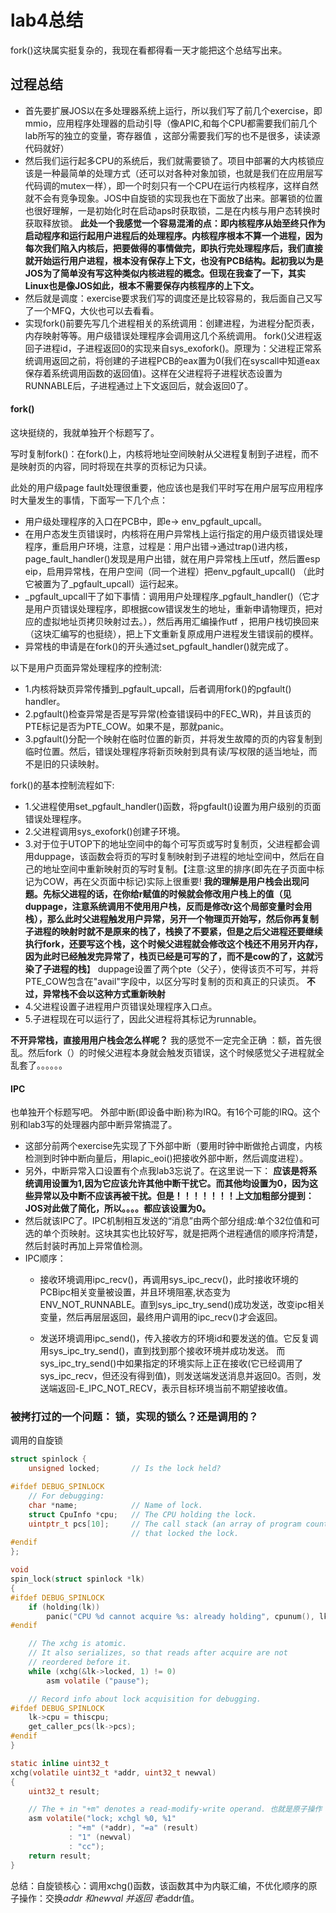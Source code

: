 # lab4总结
fork()这块属实挺复杂的，我现在看都得看一天才能把这个总结写出来。

## 过程总结
* 首先要扩展JOS以在多处理器系统上运行，所以我们写了前几个exercise，即mmio，应用程序处理器的启动引导（像APIC,和每个CPU都需要我们前几个lab所写的独立的变量，寄存器值 ，这部分需要我们写的也不是很多，读读源代码就好）
* 然后我们运行起多CPU的系统后，我们就需要锁了。项目中部署的大内核锁应该是一种最简单的处理方式（还可以对各种对象加锁，也就是我们在应用层写代码调的mutex一样），即一个时刻只有一个CPU在运行内核程序，这样自然就不会有竞争现象。JOS中自旋锁的实现我也在下面放了出来。部署锁的位置也很好理解，一是初始化时在启动aps时获取锁，二是在内核与用户态转换时获取释放锁。
**此处一个我感觉一个容易混淆的点：即内核程序从始至终只作为启动程序和运行起用户进程后的处理程序。内核程序根本不算一个进程，因为每次我们陷入内核后，把要做得的事情做完，即执行完处理程序后，我们直接就开始运行用户进程，根本没有保存上下文，也没有PCB结构。起初我以为是JOS为了简单没有写这种类似内核进程的概念。但现在我查了一下，其实Linux也是像JOS如此，根本不需要保存内核程序的上下文。**
* 然后就是调度：exercise要求我们写的调度还是比较容易的，我后面自己又写了一个MFQ，大伙也可以去看看。
* 实现fork()前要先写几个进程相关的系统调用：创建进程，为进程分配页表，内存映射等等。用户级错误处理程序会调用这几个系统调用。
  fork()父进程返回子进程id，子进程返回0的实现来自sys_exofork()。原理为：父进程正常系统调用返回之前，将创建的子进程PCB的eax置为0(我们在syscall中知道eax保存着系统调用函数的返回值)。这样在父进程将子进程状态设置为RUNNABLE后，子进程通过上下文返回后，就会返回0了。

#### fork() 
这块挺绕的，我就单独开个标题写了。

写时复制fork()：在fork()上，内核将地址空间映射从父进程复制到子进程，而不是映射页的内容，同时将现在共享的页标记为只读。

此处的用户级page fault处理很重要，他应该也是我们平时写在用户层写应用程序时大量发生的事情，下面写一下几个点：
* 用户级处理程序的入口在PCB中，即e-> env_pgfault_upcall。
* 在用户态发生页错误时，内核将在用户异常栈上运行指定的用户级页错误处理程序，重启用户环境，注意，过程是：用户出错->通过trap()进内核，page_fault_handler()发现是用户出错，就在用户异常栈上压utf，然后置esp eip，启用异常栈，在用户空间（同一个进程）把env_pgfault_upcall() （此时它被置为了_pgfault_upcall）运行起来。
* _pgfault_upcall干了如下事情：调用用户处理程序_pgfault_handler()（它才是用户页错误处理程序，即根据cow错误发生的地址，重新申请物理页，把对应的虚拟地址页拷贝映射过去。），然后再用汇编操作utf ，把用户栈切换回来（这块汇编写的也挺绕），把上下文重新复原成用户进程发生错误前的模样。
* 异常栈的申请是在fork()的开头通过set_pgfault_handler()就完成了。

以下是用户页面异常处理程序的控制流:
* 1.内核将缺页异常传播到_pgfault_upcall，后者调用fork()的pgfault() handler。
* 2.pgfault()检查异常是否是写异常(检查错误码中的FEC_WR)，并且该页的PTE标记是否为PTE_COW。如果不是，那就panic。
* 3.pgfault()分配一个映射在临时位置的新页，并将发生故障的页的内容复制到临时位置。然后，错误处理程序将新页映射到具有读/写权限的适当地址，而不是旧的只读映射。

fork()的基本控制流程如下:
* 1.父进程使用set_pgfault_handler()函数，将pgfault()设置为用户级别的页面错误处理程序。
* 2.父进程调用sys_exofork()创建子环境。
* 3.对于位于UTOP下的地址空间中的每个可写页或写时复制页，父进程都会调用duppage，该函数会将页的写时复制映射到子进程的地址空间中，然后在自己的地址空间中重新映射页的写时复制。【注意:这里的排序(即先在子页面中标记为COW，再在父页面中标记)实际上很重要! **我的理解是用户栈会出现问题。先标父进程的话，在你给r赋值的时候就会修改用户栈上的值（见duppage，注意系统调用不使用用户栈，反而是修改r这个局部变量时会用栈），那么此时父进程触发用户异常，另开一个物理页开始写，然后你再复制子进程的映射时就不是原来的栈了，栈换了不要紧，但是之后父进程还要继续执行fork，还要写这个栈，这个时候父进程就会修改这个栈还不用另开内存，因为此时已经触发完异常了，栈页已经是可写的了，而不是cow的了，这就污染了子进程的栈**】 duppage设置了两个pte（父子），使得该页不可写，并将PTE_COW包含在"avail"字段中，以区分写时复制的页和真正的只读页。
**不过，异常栈不会以这种方式重新映射**
* 4.父进程设置子进程用户页错误处理程序入口点。
* 5.子进程现在可以运行了，因此父进程将其标记为runnable。
  
**不开异常栈，直接用用户栈会怎么样呢？**
我的感觉不一定完全正确 ：额，首先很乱。然后fork（）的时候父进程本身就会触发页错误，这个时候感觉父子进程就全乱套了。。。。。。



#### IPC
也单独开个标题写吧。 
外部中断(即设备中断)称为IRQ。有16个可能的IRQ。这个别和lab3写的处理器内部中断异常搞混了。

* 这部分前两个exercise先实现了下外部中断（要用时钟中断做抢占调度，内核检测到时钟中断向量后，用lapic_eoi()把接收外部中断，然后调度进程）。
* 另外，中断异常入口设置有个点我lab3忘说了。在这里说一下： **应该是将系统调用设置为1,因为它应该允许其他中断干扰它。而其他均设置为0，因为这些异常以及中断不应该再被干扰。但是！！！！！！！上文加粗部分提到：JOS对此做了简化，所以。。。。都应该设置为0。**
* 然后就该IPC了。IPC机制相互发送的“消息”由两个部分组成:单个32位值和可选的单个页映射。这块其实也比较好写，就是把两个进程通信的顺序捋清楚，然后封装时再加上异常值检测。
* IPC顺序：
  * 接收环境调用ipc_recv()，再调用sys_ipc_recv()，此时接收环境的PCBipc相关变量被设置，并且环境阻塞,状态变为ENV_NOT_RUNNABLE。直到sys_ipc_try_send()成功发送，改变ipc相关变量，然后再层层返回，最终用户调用的ipc_recv()才会返回。

  * 发送环境调用ipc_send()，传入接收方的环境id和要发送的值。它反复调用sys_ipc_try_send()，直到找到那个接收环境并成功发送。 而sys_ipc_try_send()中如果指定的环境实际上正在接收(它已经调用了sys_ipc_recv，但还没有得到值)，则发送端发送消息并返回0。否则，发送端返回-E_IPC_NOT_RECV，表示目标环境当前不期望接收值。


### 被拷打过的一个问题： 锁，实现的锁么？还是调用的？
调用的自旋锁
```c
struct spinlock {
	unsigned locked;       // Is the lock held?

#ifdef DEBUG_SPINLOCK
	// For debugging:
	char *name;            // Name of lock.
	struct CpuInfo *cpu;   // The CPU holding the lock.
	uintptr_t pcs[10];     // The call stack (an array of program counters)
	                       // that locked the lock.
#endif
};

void
spin_lock(struct spinlock *lk)
{
#ifdef DEBUG_SPINLOCK
	if (holding(lk))
		panic("CPU %d cannot acquire %s: already holding", cpunum(), lk->name);
#endif

	// The xchg is atomic.
	// It also serializes, so that reads after acquire are not
	// reordered before it. 
	while (xchg(&lk->locked, 1) != 0)
		asm volatile ("pause");

	// Record info about lock acquisition for debugging.
#ifdef DEBUG_SPINLOCK
	lk->cpu = thiscpu;
	get_caller_pcs(lk->pcs);
#endif
}

static inline uint32_t
xchg(volatile uint32_t *addr, uint32_t newval)
{
	uint32_t result;

	// The + in "+m" denotes a read-modify-write operand. 也就是原子操作
	asm volatile("lock; xchgl %0, %1" 
		     : "+m" (*addr), "=a" (result)
		     : "1" (newval)
		     : "cc");
	return result;
}
```
总结：自旋锁核心：调用xchg()函数，该函数其中为内联汇编，不优化顺序的原子操作：交换*addr 和newval 并返回 老*addr值。
